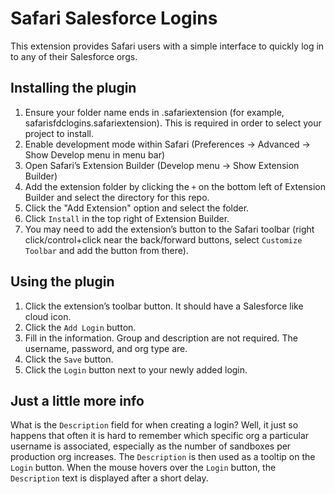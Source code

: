 # Safari Salesforce Logins

This extension provides Safari users with a simple interface to quickly log in to any of their Salesforce orgs.

## Installing the plugin
1.  Ensure your folder name ends in .safariextension (for example, safarisfdclogins.safariextension). This is required in order to select your project to install.
2.  Enable development mode within Safari (Preferences -> Advanced -> Show Develop menu in menu bar)
3.  Open Safari’s Extension Builder (Develop menu -> Show Extension Builder)
4.  Add the extension folder by clicking the `+` on the bottom left of Extension Builder and select the directory for this repo.
5.  Click the "Add Extension" option and select the folder.
6.  Click `Install` in the top right of Extension Builder.
7.  You may need to add the extension’s button to the Safari toolbar (right click/control+click near the back/forward buttons, select `Customize Toolbar` and add the button from there).

## Using the plugin
1.  Click the extension’s toolbar button.  It should have a Salesforce like cloud icon.
2.  Click the `Add Login` button.
3.  Fill in the information.  Group and description are not required.  The username, password, and org type are.
4.  Click the `Save` button.
5.  Click the `Login` button next to your newly added login.

## Just a little more info
What is the `Description` field for when creating a login?  Well, it just so happens that often it is hard to remember which specific org a particular username is associated, especially as the number of sandboxes per production org increases.  The `Description` is then used as a tooltip on the `Login` button.  When the mouse hovers over the `Login` button, the `Description` text is displayed after a short delay.

